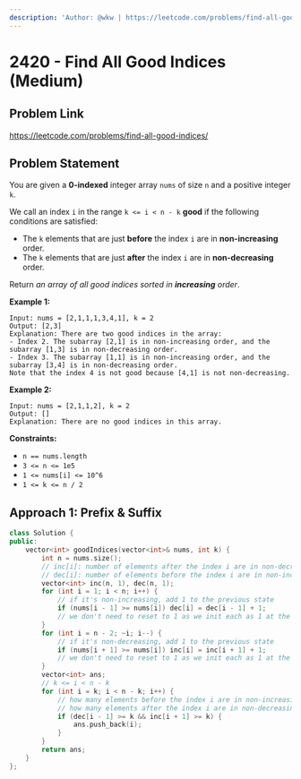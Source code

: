 ```yaml
---
description: 'Author: @wkw | https://leetcode.com/problems/find-all-good-indices/'
---
```


# 2420 - Find All Good Indices (Medium)

## Problem Link

https://leetcode.com/problems/find-all-good-indices/

## Problem Statement

You are given a **0-indexed** integer array `nums` of size `n` and a positive integer `k`.

We call an index `i` in the range `k <= i < n - k` **good** if the following conditions are satisfied:

- The `k` elements that are just **before** the index `i` are in **non-increasing** order.
- The `k` elements that are just **after** the index `i` are in **non-decreasing** order.

Return _an array of all good indices sorted in **increasing** order_.

**Example 1:**

```
Input: nums = [2,1,1,1,3,4,1], k = 2
Output: [2,3]
Explanation: There are two good indices in the array:
- Index 2. The subarray [2,1] is in non-increasing order, and the subarray [1,3] is in non-decreasing order.
- Index 3. The subarray [1,1] is in non-increasing order, and the subarray [3,4] is in non-decreasing order.
Note that the index 4 is not good because [4,1] is not non-decreasing.
```

**Example 2:**

```
Input: nums = [2,1,1,2], k = 2
Output: []
Explanation: There are no good indices in this array.
```

**Constraints:**

- `n == nums.length`
- `3 <= n <= 1e5`
- `1 <= nums[i] <= 10^6`
- `1 <= k <= n / 2`

## Approach 1: Prefix & Suffix

<Tabs>
<TabItem value="cpp" label="C++">
<SolutionAuthor name="@wkw"/>

```cpp
class Solution {
public:
    vector<int> goodIndices(vector<int>& nums, int k) {
        int n = nums.size();
        // inc[i]: number of elements after the index i are in non-decreasing order
        // dec[i]: number of elements before the index i are in non-increasing order
        vector<int> inc(n, 1), dec(n, 1);
        for (int i = 1; i < n; i++) {
            // if it's non-increasing, add 1 to the previous state
            if (nums[i - 1] >= nums[i]) dec[i] = dec[i - 1] + 1;
            // we don't need to reset to 1 as we init each as 1 at the beginning
        }
        for (int i = n - 2; ~i; i--) {
            // if it's non-decreasing, add 1 to the previous state
            if (nums[i + 1] >= nums[i]) inc[i] = inc[i + 1] + 1;
            // we don't need to reset to 1 as we init each as 1 at the beginning
        }
        vector<int> ans;
        // k <= i < n - k
        for (int i = k; i < n - k; i++) {
            // how many elements before the index i are in non-increasing order?
            // how many elements after the index i are in non-decreasing order?
            if (dec[i - 1] >= k && inc[i + 1] >= k) {
                ans.push_back(i);
            }
        }
        return ans;
    }
};
```

</TabItem>
</Tabs>

